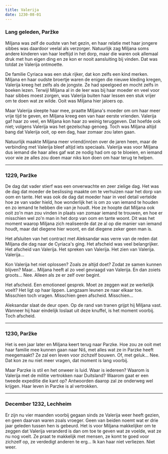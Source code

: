 ```yaml
---
title: Valerija
date: 1230-08-01
---
```

### Lang geleden, Paržke

Miljana was zelf de oudste van het gezin, en haar relatie met haar jongere sibbes was daardoor veelal als verzorger. Natuurlijk zag Miljana soms andere kinderen van haar leeftijd in het dorp, maar die waren ook allemaal druk met hun eigen ding en ze kon er nooit aansluiting bij vinden. Dat was totdat ze Valerija ontmoette. 

De familie Cyriaca was een stuk rijker, dat kon zelfs een kind merken. Miljana en haar oudste broertje waren de enigen die nieuwe kleding kregen, Valerija kreeg het zelfs als de jongste. Ze had speelgoed en mocht zelfs in boeken lezen. Terwijl Miljana al in de leer was bij haar moeder en veel voor haar sibbes moest zorgen, was Valerija buiten haar lessen een stuk vrijer om te doen wat ze wilde. Ooit was Miljana hier jaloers op.

Maar Valerija sleepte haar mee, praatte Miljana's moeder om om haar meer vrije tijd te geven, en Miljana kreeg een van haar eerste vrienden. Valerija gaf haar zo veel, en Miljana kon haar zo weinig teruggeven. Dat hoefde ook niet; volgens Valerija was het gezelschap genoeg. Toch was Miljana altijd bang dat Valerija ooit, op een dag, haar zomaar zou laten gaan. 

Natuurlijk maakte Miljana meer vriend(inn)en over de jaren heen, maar de verbinding met Valerija bleef altijd iets speciaals. Valerija was voor Miljana dus iemand die haar alles gaf wat ze nodig had om op te bloeien, en iemand voor wie ze alles zou doen maar niks kon doen om haar terug te helpen.

---
### 1229, Paržke

De dag dat vader stierf was een onverwachte en zeer zielige dag. Het was de dag dat moeder de beslissing maakte om te verhuizen naar het dorp van oom en tante. Het was ook de dag dat moeder haar in veel detail vertelde hoe ze van vader hield, hoe wonderlijk het is om zo van iemand te houden en zo iemand te hebben die van je houdt. Hoe ze hoopte dat Miljana ook ooit zo'n man zou vinden in plaats van zomaar iemand te trouwen, en hoe er misschien wel zo'n man in het dorp van oom en tante woont. Dit was het moment waarop Miljana zich realiseerde dat ze al op die manier van iemand houdt, maar dat diegene hier woont, en dat diegene zeker geen man is. 

Het afsluiten van het contract met Aleksandar was verre van de reden dat Miljana die dag naar de Cyriaca's ging. Het afscheid was veel belangrijker. Het afscheid van Valerija. Het spreken van Valerija. Het zien van Valerija. Valerija...

Kon Valerija het niet oplossen? Zoals ze altijd doet? Zodat ze samen kunnen blijven? Maar... Miljana heeft al zo veel gevraagd van Valerija. En dan zoiets groots... Nee. Alleen als ze er zelf over begint.

Het afscheid. Een emotioneel gesprek. Moet ze zeggen wat ze werkelijk voelt? Het ligt op haar lippen. Langzaam leunen ze naar elkaar toe. Misschien toch vragen. Misschien geen afscheid. Misschien...

Aleksandar slaat de deur open. Op de rand van tranen grijpt hij Miljana vast. Wanneer hij haar eindelijk loslaat uit deze knuffel, is het moment voorbij. Toch afscheid.

---
### 1230, Paržke

Het is een jaar later en Miljana keert terug naar Parzke. Hoe zou ze ooit met haar familie mee kunnen gaan naar Niš, met alles wat ze in Parzke heeft meegemaakt? Ze zal een leven voor zichzelf bouwen. Of, met geluk... Nee. Dat kon ze nu niet meer vragen, dat moment is lang voorbij.

Maar Parzke is stil en het onweer is luid. Waar is iedereen? Waarom is Valerija met de militie vertrokken naar Duitsland? Waarom gaat er een tweede expeditie die kant op? Antwoorden daarop zal ze onderweg wel krijgen. Haar leven in Parzke is al vertrokken.

---

### December 1232, Lechheim

Er zijn nu vier maanden voorbij gegaan sinds ze Valerija weer heeft gezien, en geen daarvan waren zoals vroeger. Geen van beiden noemt wat er drie jaar geleden tussen hen is gebeurd. Het is voor Miljana makkelijker om te zeggen dat Valerija veranderd is dan om toe te geven wat ze voelde, wat ze nu nog voelt. Ze praat te makkelijk met mensen, ze komt te goed voor zichzelf op, ze verdedigt anderen te erg... Ik kan haar niet verliezen. Niet weer.
